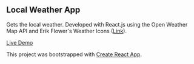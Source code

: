 ## Local Weather App

Gets the local weather. Developed with React.js using the Open Weather Map API and Erik Flower's Weather Icons ([Link](https://github.com/erikflowers/weather-icons)).

[Live Demo](https://jphili.github.io/local-weather)



This project was bootstrapped with [Create React App](https://github.com/facebookincubator/create-react-app).
